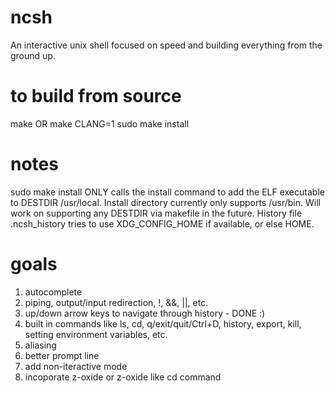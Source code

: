 # ncsh
An interactive unix shell focused on speed and building everything from the ground up.

# to build from source
make OR make CLANG=1
sudo make install

# notes
sudo make install ONLY calls the install command to add the ELF executable to DESTDIR /usr/local.
Install directory currently only supports /usr/bin. Will work on supporting any DESTDIR via makefile in the future.
History file .ncsh_history tries to use XDG_CONFIG_HOME if available, or else HOME.

# goals
1. autocomplete
2. piping, output/input redirection, !, &&, ||, etc.
3. up/down arrow keys to navigate through history - DONE :)
4. built in commands like ls, cd, q/exit/quit/Ctrl+D, history, export, kill, setting environment variables, etc.
5. aliasing
6. better prompt line
7. add non-iteractive mode
8. incoporate z-oxide or z-oxide like cd command
